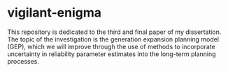 # vigilant-enigma
This repository is dedicated to the third and final paper of my dissertation. The topic of the investigation is the generation expansion planning model (GEP), which we will improve through the use of methods to incorporate uncertainty in reliability parameter estimates into the long-term planning processes.
